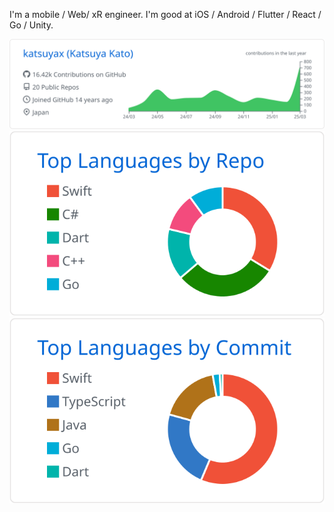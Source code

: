I'm a mobile / Web/ xR engineer. I'm good at iOS / Android / Flutter / React / Go / Unity.

[![](https://raw.githubusercontent.com/katsuyax/katsuyax/main/profile-summary-card-output/github/0-profile-details.svg)](https://github.com/vn7n24fzkq/github-profile-summary-cards)
[![](https://raw.githubusercontent.com/katsuyax/katsuyax/main/profile-summary-card-output/github/1-repos-per-language.svg)](https://github.com/vn7n24fzkq/github-profile-summary-cards)[![](https://raw.githubusercontent.com/katsuyax/katsuyax/main/profile-summary-card-output/github/2-most-commit-language.svg)](https://github.com/vn7n24fzkq/github-profile-summary-cards)
